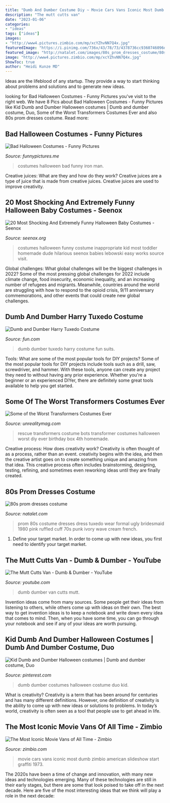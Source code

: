 ```yaml
---
title: "Dumb And Dumber Costume Diy ~ Movie Cars Vans Iconic Most Dumb Zimbio American Slideshow Start Graffiti 1973"
description: "The mutt cutts van"
date: "2023-01-06"
categories:
- "ideas"
tags: ["ideas"]
images:
- "http://www4.pictures.zimbio.com/mp/xcYZhvNN7Q4x.jpg"
featuredImage: "https://i.pinimg.com/736x/43/78/73/4378736cc9360746096d5dac35ea2a69--dumb-and-dumber-halloween-costumes.jpg"
featured_image: "http://natalet.com/images/80s_prom_dresses_costume/80s-prom-dresses-costume-80-5.jpg"
image: "http://www4.pictures.zimbio.com/mp/xcYZhvNN7Q4x.jpg"
ShowToc: true
author: "Heidi Kunze MD"
---
```



Ideas are the lifeblood of any startup. They provide a way to start thinking about problems and solutions and to generate new ideas.

	

		
looking for Bad Halloween Costumes - Funny Pictures you've visit to the right web. We have 8 Pics about Bad Halloween Costumes - Funny Pictures like Kid Dumb and Dumber Halloween costumes | Dumb and dumber costume, Duo, Some of the Worst Transformers Costumes Ever and also 80s prom dresses costume. Read more:
		
    
## Bad Halloween Costumes - Funny Pictures

<img loading=lazy src="https://funnypictures.me/wp-content/uploads/2015/10/funny-pictures-bad-halloween-costumes-iron-man.jpg" onerror="this.onerror=null;this.src='https://tse4.mm.bing.net/th?id=OIP.C4K61W19W-I7g2y3vXUdhgHaLb&amp;pid=15.1';" alt="Bad Halloween Costumes - Funny Pictures">

_Source: funnypictures.me_

>costumes halloween bad funny iron man. 

	

Creative juices: What are they and how do they work?
Creative juices are a type of juice that is made from creative juices. Creative juices are used to improve creativity.

    
## 20 Most Shocking And Extremely Funny Halloween Baby Costumes - Seenox

<img loading=lazy src="http://www.seenox.org/wp-content/uploads/2015/02/Funny-Kid-Costume-13.jpg" onerror="this.onerror=null;this.src='https://tse2.mm.bing.net/th?id=OIP.t7IDxPw-dsOeRyCmRS8RDAHaMP&amp;pid=15.1';" alt="20 Most Shocking And Extremely Funny Halloween Baby Costumes - Seenox">

_Source: seenox.org_

>costumes halloween funny costume inappropriate kid most toddler homemade dude hilarious seenox babies lebowski easy works source visit. 

	

Global challenges: What global challenges will be the biggest challenges in 2022?
Some of the most pressing global challenges for 2022 include climate change, food insecurity, economic inequality, and an increasing number of refugees and migrants. Meanwhile, countries around the world are struggling with how to respond to the opioid crisis, 9/11 anniversary commemorations, and other events that could create new global challenges.

    
## Dumb And Dumber Harry Tuxedo Costume

<img loading=lazy src="https://images.fun.com/products/27281/1-1/dumb-and-dumber-harry-tuxedo.jpg" onerror="this.onerror=null;this.src='https://tse4.mm.bing.net/th?id=OIP.AY20b-b3upVTFIOEucvcSAHaKl&amp;pid=15.1';" alt="Dumb and Dumber Harry Tuxedo Costume">

_Source: fun.com_

>dumb dumber tuxedo harry costume fun suits. 

	

Tools: What are some of the most popular tools for DIY projects?
Some of the most popular tools for DIY projects include tools such as a drill, saw, screwdriver, and hammer. With these tools, anyone can create any project they need to without having any prior experience. Whether you're a beginner or an experienced DIYer, there are definitely some great tools available to help you get started.

    
## Some Of The Worst Transformers Costumes Ever

<img loading=lazy src="http://unrealitymag.com/wp-content/uploads/2009/05/transformer_costume_1.jpg" onerror="this.onerror=null;this.src='https://tse1.mm.bing.net/th?id=OIP.CxuB5vyeIXxJSGV_y1mgCAAAAA&amp;pid=15.1';" alt="Some of the Worst Transformers Costumes Ever">

_Source: unrealitymag.com_

>rescue transformers costume bots transformer costumes halloween worst diy ever birthday box 4th homemade. 

	

Creative process: How does creativity work?
Creativity is often thought of as a process, rather than an event. creativity begins with the idea, and then the creative artist goes on to create something unique and amazing from that idea. This creative process often includes brainstorming, designing, testing, refining, and sometimes even reworking ideas until they are finally created.

    
## 80s Prom Dresses Costume

<img loading=lazy src="http://natalet.com/images/80s_prom_dresses_costume/80s-prom-dresses-costume-80-5.jpg" onerror="this.onerror=null;this.src='https://tse4.mm.bing.net/th?id=OIP.UKFl8avdzqIfR37dx-H9OAHaLH&amp;pid=15.1';" alt="80s prom dresses costume">

_Source: natalet.com_

>prom 80s costume dresses dress tuxedo wear formal ugly bridesmaid 1980 pink ruffled cuff 70s punk ivory wave cream french. 

	

1. Define your target market. In order to come up with new ideas, you first need to identify your target market.

    
## The Mutt Cutts Van - Dumb &amp; Dumber - YouTube

<img loading=lazy src="https://i.ytimg.com/vi/2psye6U9tHA/maxresdefault.jpg" onerror="this.onerror=null;this.src='https://tse1.mm.bing.net/th?id=OIP._4q-2p3-ecEWEujIPRvr-gHaEK&amp;pid=15.1';" alt="The Mutt Cutts Van - Dumb &amp; Dumber - YouTube">

_Source: youtube.com_

>dumb dumber van cutts mutt. 

	

Invention ideas come from many sources. Some people get their ideas from listening to others, while others come up with ideas on their own. The best way to get invention ideas is to keep a notebook and write down every idea that comes to mind. Then, when you have some time, you can go through your notebook and see if any of your ideas are worth pursuing.

    
## Kid Dumb And Dumber Halloween Costumes | Dumb And Dumber Costume, Duo

<img loading=lazy src="https://i.pinimg.com/736x/43/78/73/4378736cc9360746096d5dac35ea2a69--dumb-and-dumber-halloween-costumes.jpg" onerror="this.onerror=null;this.src='https://tse2.mm.bing.net/th?id=OIP.zH5_spgaHCui2pl-wok9HAHaJ3&amp;pid=15.1';" alt="Kid Dumb and Dumber Halloween costumes | Dumb and dumber costume, Duo">

_Source: pinterest.com_

>dumb dumber costumes halloween costume duo kid. 

	

What is creativity?
Creativity is a term that has been around for centuries and has many different definitions. However, one definition of creativity is the ability to come up with new ideas or solutions to problems. In today’s world, creativity is often seen as a tool that people use to get ahead in life.

    
## The Most Iconic Movie Vans Of All Time - Zimbio

<img loading=lazy src="http://www4.pictures.zimbio.com/mp/xcYZhvNN7Q4x.jpg" onerror="this.onerror=null;this.src='https://tse4.mm.bing.net/th?id=OIP.XOQEguZdtxBrN6irMJozHAHaEK&amp;pid=15.1';" alt="The Most Iconic Movie Vans of All Time - Zimbio">

_Source: zimbio.com_

>movie cars vans iconic most dumb zimbio american slideshow start graffiti 1973. 

	

The 2020s have been a time of change and innovation, with many new ideas and technologies emerging. Many of these technologies are still in their early stages, but there are some that look poised to take off in the next decade. Here are five of the most interesting ideas that we think will play a role in the next decade:

